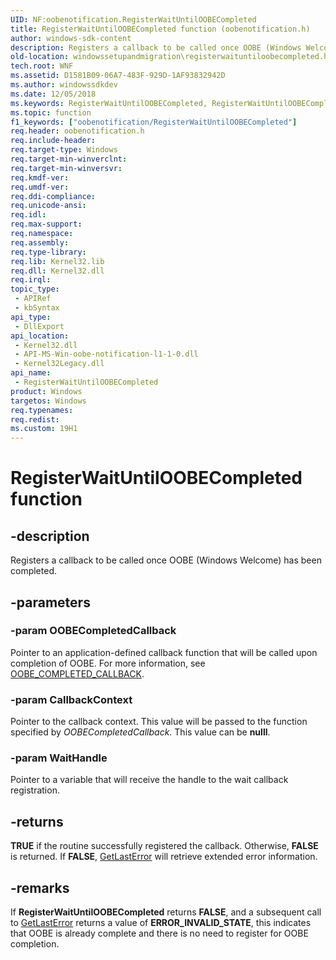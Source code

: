 ```yaml
---
UID: NF:oobenotification.RegisterWaitUntilOOBECompleted
title: RegisterWaitUntilOOBECompleted function (oobenotification.h)
author: windows-sdk-content
description: Registers a callback to be called once OOBE (Windows Welcome) has been completed.
old-location: windowssetupandmigration\registerwaituntiloobecompleted.htm
tech.root: WNF
ms.assetid: D1581B09-06A7-483F-929D-1AF93832942D
ms.author: windowssdkdev
ms.date: 12/05/2018
ms.keywords: RegisterWaitUntilOOBECompleted, RegisterWaitUntilOOBECompleted function, oobenotification/RegisterWaitUntilOOBECompleted, windowssetupandmigration.registerwaituntiloobecompleted
ms.topic: function
f1_keywords: ["oobenotification/RegisterWaitUntilOOBECompleted"]
req.header: oobenotification.h
req.include-header: 
req.target-type: Windows
req.target-min-winverclnt: 
req.target-min-winversvr: 
req.kmdf-ver: 
req.umdf-ver: 
req.ddi-compliance: 
req.unicode-ansi: 
req.idl: 
req.max-support: 
req.namespace: 
req.assembly: 
req.type-library: 
req.lib: Kernel32.lib
req.dll: Kernel32.dll
req.irql: 
topic_type:
 - APIRef
 - kbSyntax
api_type:
 - DllExport
api_location:
 - Kernel32.dll
 - API-MS-Win-oobe-notification-l1-1-0.dll
 - Kernel32Legacy.dll
api_name:
 - RegisterWaitUntilOOBECompleted
product: Windows
targetos: Windows
req.typenames: 
req.redist: 
ms.custom: 19H1
---
```


# RegisterWaitUntilOOBECompleted function


## -description


Registers a callback to be called once OOBE (Windows Welcome) has been completed.


## -parameters




### -param OOBECompletedCallback

Pointer to an application-defined callback function that will be called upon completion of OOBE. For more information, see <a href="https://docs.microsoft.com/previous-versions/windows/desktop/api/oobenotification/nc-oobenotification-oobe_completed_callback">OOBE_COMPLETED_CALLBACK</a>.


### -param CallbackContext

Pointer to the callback context. This value will be passed to the function specified by <i>OOBECompletedCallback</i>. This value can be <b>nulll</b>.


### -param WaitHandle

Pointer to a variable that will receive the handle to the wait callback registration.


## -returns



<b>TRUE</b> if the routine successfully registered the callback. Otherwise, <b>FALSE</b> is returned. If <b>FALSE</b>, <a href="http://go.microsoft.com/fwlink/p/?LinkID=329935">GetLastError</a> will retrieve extended error information.




## -remarks



If <b>RegisterWaitUntilOOBECompleted</b> returns <b>FALSE</b>, and a subsequent call to <a href="http://go.microsoft.com/fwlink/p/?LinkID=329935">GetLastError</a> returns a value of <b>ERROR_INVALID_STATE</b>, this indicates that OOBE is already complete and there is no need to register for OOBE completion.



